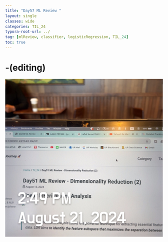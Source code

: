```yaml
---
title: "Day57 ML Review "
layout: single
classes: wide
categories: TIL_24
typora-root-url: ../
tag: [mlReview, classifier, logisticRegression, TIL_24]
toc: true 
---
```


# -(editing)

![ADAAFFD8-C6A4-45F8-9DAF-B6CA0DB02644](/images/2024-08-21-TIL24_Day58/ADAAFFD8-C6A4-45F8-9DAF-B6CA0DB02644.jpeg)

<br><br>

